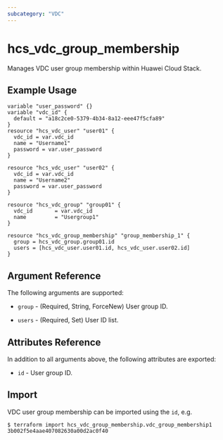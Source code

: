 ```yaml
---
subcategory: "VDC"
---
```


# hcs_vdc_group_membership

Manages VDC user group membership within Huawei Cloud Stack.

## Example Usage

```hcl
variable "user_password" {}
variable "vdc_id" {
  default = "a18c2ce0-5379-4b34-8a12-eee47f5cfa89"
}
resource "hcs_vdc_user" "user01" {
  vdc_id = var.vdc_id
  name = "Username1"
  password = var.user_password
}

resource "hcs_vdc_user" "user02" {
  vdc_id = var.vdc_id
  name = "Username2"
  password = var.user_password
}

resource "hcs_vdc_group" "group01" {
  vdc_id       = var.vdc_id
  name         = "Usergroup1"
}

resource "hcs_vdc_group_membership" "group_membership_1" {
  group = hcs_vdc_group.group01.id
  users = [hcs_vdc_user.user01.id, hcs_vdc_user.user02.id]
}

```

## Argument Reference

The following arguments are supported:

* `group` - (Required, String, ForceNew) User group ID.

* `users` - (Required, Set) User ID list.

## Attributes Reference

In addition to all arguments above, the following attributes are exported:

* `id` - User group ID.

## Import

VDC user group membership can be imported using the `id`, e.g.

```
$ terraform import hcs_vdc_group_membership.vdc_group_membership1 3b002f5e4aae407082630a00d2ac0f40
```

